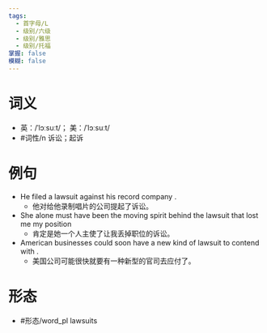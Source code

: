 ```yaml
---
tags:
  - 首字母/L
  - 级别/六级
  - 级别/雅思
  - 级别/托福
掌握: false
模糊: false
---
```

# 词义
- 英：/ˈlɔːsuːt/； 美：/ˈlɔːsuːt/
- #词性/n  诉讼；起诉
# 例句
- He filed a lawsuit against his record company .
	- 他对给他录制唱片的公司提起了诉讼。
- She alone must have been the moving spirit behind the lawsuit that lost me my position
	- 肯定是她一个人主使了让我丢掉职位的诉讼。
- American businesses could soon have a new kind of lawsuit to contend with .
	- 美国公司可能很快就要有一种新型的官司去应付了。
# 形态
- #形态/word_pl lawsuits
